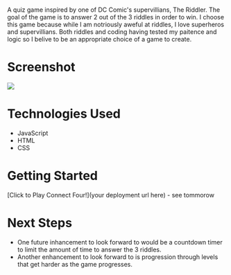 # <Riddle Me This>
A quiz game inspired by one of DC Comic's supervillians, The Riddler. The goal of the game is to answer 2 out of the 3 riddles in order to win. I choose this game because while I am notriously aweful at riddles, I love superheros and supervillians. Both riddles and coding having tested my paitence and logic so I belive to be an appropriate choice of a game to create. 

# Screenshot

<img src="https://imgur.com/a/2lW27Xg">

# Technologies Used

- JavaScript
- HTML
- CSS

# Getting Started

[Click to Play Connect Four!](your deployment url here) - see tommorow 

# Next Steps

- One future inhancement to look forward to would be a countdown timer to limit the amount of time to answer the 3 riddles. 
- Another enhancement to look forward to is progression through levels that get harder as the game progresses. 
